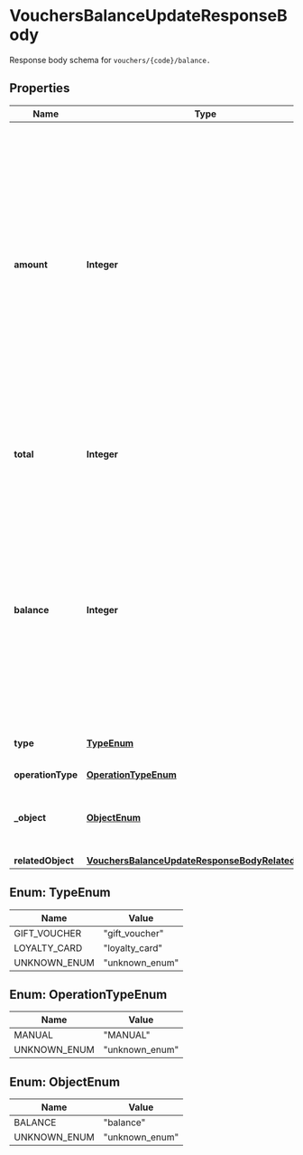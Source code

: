 

# VouchersBalanceUpdateResponseBody

Response body schema for `vouchers/{code}/balance.`

## Properties

| Name | Type | Description | Notes |
|------------ | ------------- | ------------- | -------------|
|**amount** | **Integer** | The incremental amount added (positive integer) or subtracted (negative integer) to the current balance on the gift card or loyalty card. Value is multiplied by 100 to precisely represent 2 decimal places. For example, $100 amount is written as 10000. |  |
|**total** | **Integer** | Total income incurred over the lifespan of the gift card or loyalty card. |  |
|**balance** | **Integer** | The balance after adding or subtracting a specified amount. Value is multiplied by 100 to precisely represent 2 decimal places. For example, $100 amount is written as 10000. |  |
|**type** | [**TypeEnum**](#TypeEnum) | The type of voucher being modified. |  |
|**operationType** | [**OperationTypeEnum**](#OperationTypeEnum) |  |  |
|**_object** | [**ObjectEnum**](#ObjectEnum) | The type of the object represented by JSON. Default is &#x60;balance&#x60;. |  |
|**relatedObject** | [**VouchersBalanceUpdateResponseBodyRelatedObject**](VouchersBalanceUpdateResponseBodyRelatedObject.md) |  |  |



## Enum: TypeEnum

| Name | Value |
|---- | -----|
| GIFT_VOUCHER | &quot;gift_voucher&quot; |
| LOYALTY_CARD | &quot;loyalty_card&quot; |
| UNKNOWN_ENUM | &quot;unknown_enum&quot; |



## Enum: OperationTypeEnum

| Name | Value |
|---- | -----|
| MANUAL | &quot;MANUAL&quot; |
| UNKNOWN_ENUM | &quot;unknown_enum&quot; |



## Enum: ObjectEnum

| Name | Value |
|---- | -----|
| BALANCE | &quot;balance&quot; |
| UNKNOWN_ENUM | &quot;unknown_enum&quot; |



